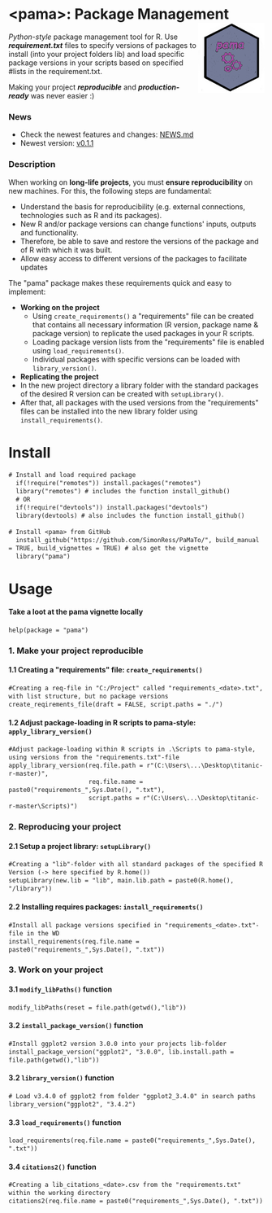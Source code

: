 # \<pama\>: Package Management <a href="https://github.com/SimonRess/pama"><img src="https://github.com/SimonRess/pama/blob/main/Logo.png" align="right" height="138" /></a>
*Python-style* package management tool for R. Use ***requirement.txt*** files to specify versions of packages to install (into your project folders lib) and load specific package versions in your scripts based on specified #lists in the requirement.txt. 

Making your project ***reproducible*** and ***production-ready*** was never easier :)

### News
- Check the newest features and changes: [NEWS.md](NEWS.md)
- Newest version: [v0.1.1](https://github.com/SimonRess/pama/tree/v0.1.1)

### Description
When working on **long-life projects**, you must **ensure reproducibility** on new machines. For this, the following steps are fundamental:
-   Understand the basis for reproducibility (e.g. external connections, technologies such as R and its packages).
-   New R and/or package versions can change functions' inputs, outputs and functionality.
-   Therefore, be able to save and restore the versions of the package and of R with which it was built.
-   Allow easy access to different versions of the packages to facilitate updates

The "pama" package makes these requirements quick and easy to implement:
-   **Working on the project**
    -   Using `create_requirements()` a "requirements" file can be created that contains all necessary information (R version, package name & package version) to replicate the used packages in your R scripts.
    -   Loading package version lists from the "requirements" file is enabled using `load_requirements()`.
    -   Individual packages with specific versions can be loaded with `library_version()`.
-   **Replicating the project**
-   In the new project directory a library folder with the standard packages of the desired R version can be created with `setupLibrary()`.
-   After that, all packages with the used versions from the "requirements" files can be installed into the new library folder using `install_requirements()`.


# Install <pama>
```
# Install and load required package
  if(!require("remotes")) install.packages("remotes")
  library("remotes") # includes the function install_github()
  # OR
  if(!require("devtools")) install.packages("devtools")
  library(devtools) # also includes the function install_github()

# Install <pama> from GitHub
  install_github("https://github.com/SimonRess/PaMaTo/", build_manual = TRUE, build_vignettes = TRUE) # also get the vignette
  library("pama")
```

# Usage
#### Take a loot at the pama vignette locally
```
help(package = "pama")
```

### 1. Make your project reproducible

#### 1.1 Creating a "requirements" file: `create_requirements()`
```
#Creating a req-file in "C:/Project" called "requirements_<date>.txt", with list structure, but no package versions
create_reqirements_file(draft = FALSE, script.paths = "./")
```

#### 1.2 Adjust package-loading in R scripts to pama-style: `apply_library_version()`
```
#Adjust package-loading within R scripts in .\Scripts to pama-style, using versions from the "requirements.txt"-file
apply_library_version(req.file.path = r"(C:\Users\...\Desktop\titanic-r-master)",
                      req.file.name = paste0("requirements_",Sys.Date(), ".txt"),
                      script.paths = r"(C:\Users\...\Desktop\titanic-r-master\Scripts)")
```

### 2. Reproducing your project

#### 2.1 Setup a project library: `setupLibrary()`
```
#Creating a "lib"-folder with all standard packages of the specified R Version (-> here specified by R.home())
setupLibrary(new.lib = "lib", main.lib.path = paste0(R.home(), "/library"))
```

#### 2.2 Installing requires packages: `install_requirements()`
```
#Install all package versions specified in "requirements_<date>.txt"-file in the WD
install_requirements(req.file.name = paste0("requirements_",Sys.Date(), ".txt"))
```

### 3. Work on your project

#### 3.1 `modify_libPaths()` function
```
modify_libPaths(reset = file.path(getwd(),"lib"))
```

#### 3.2 `install_package_version()` function
```
#Install ggplot2 version 3.0.0 into your projects lib-folder
install_package_version("ggplot2", "3.0.0", lib.install.path = file.path(getwd(),"lib"))
```

#### 3.2 `library_version()` function
```
# Load v3.4.0 of ggplot2 from folder "ggplot2_3.4.0" in search paths
library_version("ggplot2", "3.4.2")
```

#### 3.3 `load_requirements()` function
```
load_requirements(req.file.name = paste0("requirements_",Sys.Date(), ".txt"))
```

#### 3.4 `citations2()` function
```
#Creating a lib_citations_<date>.csv from the "requirements.txt" within the working directory
citations2(req.file.name = paste0("requirements_",Sys.Date(), ".txt"))
```
